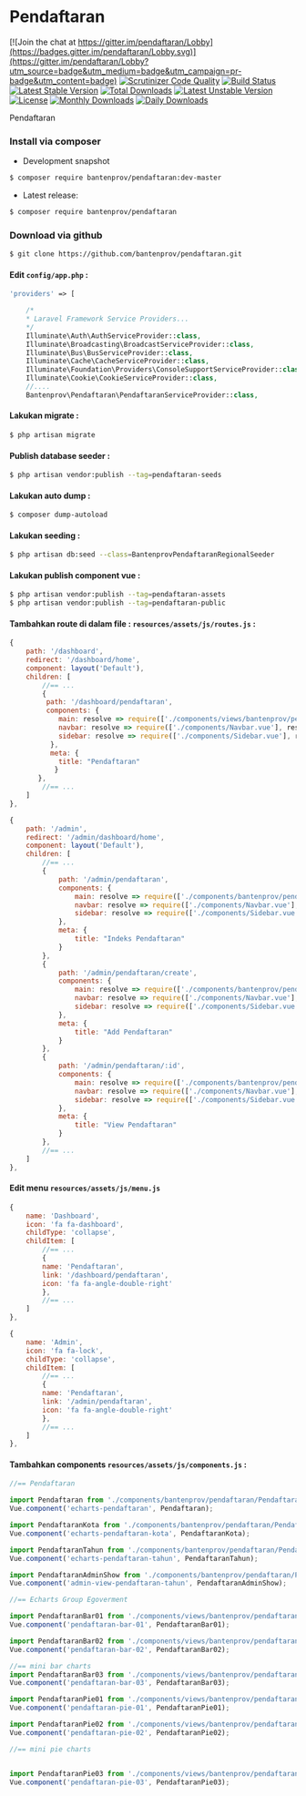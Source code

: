 # Pendaftaran

[![Join the chat at https://gitter.im/pendaftaran/Lobby](https://badges.gitter.im/pendaftaran/Lobby.svg)](https://gitter.im/pendaftaran/Lobby?utm_source=badge&utm_medium=badge&utm_campaign=pr-badge&utm_content=badge)
[![Scrutinizer Code Quality](https://scrutinizer-ci.com/g/bantenprov/pendaftaran/badges/quality-score.png?b=master)](https://scrutinizer-ci.com/g/bantenprov/pendaftaran/?branch=master)
[![Build Status](https://scrutinizer-ci.com/g/bantenprov/pendaftaran/badges/build.png?b=master)](https://scrutinizer-ci.com/g/bantenprov/pendaftaran/build-status/master)
[![Latest Stable Version](https://poser.pugx.org/bantenprov/pendaftaran/v/stable)](https://packagist.org/packages/bantenprov/pendaftaran)
[![Total Downloads](https://poser.pugx.org/bantenprov/pendaftaran/downloads)](https://packagist.org/packages/bantenprov/pendaftaran)
[![Latest Unstable Version](https://poser.pugx.org/bantenprov/pendaftaran/v/unstable)](https://packagist.org/packages/bantenprov/pendaftaran)
[![License](https://poser.pugx.org/bantenprov/pendaftaran/license)](https://packagist.org/packages/bantenprov/pendaftaran)
[![Monthly Downloads](https://poser.pugx.org/bantenprov/pendaftaran/d/monthly)](https://packagist.org/packages/bantenprov/pendaftaran)
[![Daily Downloads](https://poser.pugx.org/bantenprov/pendaftaran/d/daily)](https://packagist.org/packages/bantenprov/pendaftaran)

Pendaftaran

### Install via composer

- Development snapshot

```bash
$ composer require bantenprov/pendaftaran:dev-master
```

- Latest release:

```bash
$ composer require bantenprov/pendaftaran
```

### Download via github

```bash
$ git clone https://github.com/bantenprov/pendaftaran.git
```

#### Edit `config/app.php` :

```php
'providers' => [

    /*
    * Laravel Framework Service Providers...
    */
    Illuminate\Auth\AuthServiceProvider::class,
    Illuminate\Broadcasting\BroadcastServiceProvider::class,
    Illuminate\Bus\BusServiceProvider::class,
    Illuminate\Cache\CacheServiceProvider::class,
    Illuminate\Foundation\Providers\ConsoleSupportServiceProvider::class,
    Illuminate\Cookie\CookieServiceProvider::class,
    //....
    Bantenprov\Pendaftaran\PendaftaranServiceProvider::class,
```

#### Lakukan migrate :

```bash
$ php artisan migrate
```

#### Publish database seeder :

```bash
$ php artisan vendor:publish --tag=pendaftaran-seeds
```

#### Lakukan auto dump :

```bash
$ composer dump-autoload
```

#### Lakukan seeding :

```bash
$ php artisan db:seed --class=BantenprovPendaftaranRegionalSeeder
```

#### Lakukan publish component vue :

```bash
$ php artisan vendor:publish --tag=pendaftaran-assets
$ php artisan vendor:publish --tag=pendaftaran-public
```
#### Tambahkan route di dalam file : `resources/assets/js/routes.js` :

```javascript
{
    path: '/dashboard',
    redirect: '/dashboard/home',
    component: layout('Default'),
    children: [
        //== ...
        {
         path: '/dashboard/pendaftaran',
         components: {
            main: resolve => require(['./components/views/bantenprov/pendaftaran/DashboardPendaftaran.vue'], resolve),
            navbar: resolve => require(['./components/Navbar.vue'], resolve),
            sidebar: resolve => require(['./components/Sidebar.vue'], resolve)
          },
          meta: {
            title: "Pendaftaran"
           }
       },
        //== ...
    ]
},
```

```javascript
{
    path: '/admin',
    redirect: '/admin/dashboard/home',
    component: layout('Default'),
    children: [
        //== ...
        {
            path: '/admin/pendaftaran',
            components: {
                main: resolve => require(['./components/bantenprov/pendaftaran/Pendaftaran.index.vue'], resolve),
                navbar: resolve => require(['./components/Navbar.vue'], resolve),
                sidebar: resolve => require(['./components/Sidebar.vue'], resolve)
            },
            meta: {
                title: "Indeks Pendaftaran"
            }
        },
        {
            path: '/admin/pendaftaran/create',
            components: {
                main: resolve => require(['./components/bantenprov/pendaftaran/Pendaftaran.add.vue'], resolve),
                navbar: resolve => require(['./components/Navbar.vue'], resolve),
                sidebar: resolve => require(['./components/Sidebar.vue'], resolve)
            },
            meta: {
                title: "Add Pendaftaran"
            }
        },
        {
            path: '/admin/pendaftaran/:id',
            components: {
                main: resolve => require(['./components/bantenprov/pendaftaran/Pendaftaran.show.vue'], resolve),
                navbar: resolve => require(['./components/Navbar.vue'], resolve),
                sidebar: resolve => require(['./components/Sidebar.vue'], resolve)
            },
            meta: {
                title: "View Pendaftaran"
            }
        },
        //== ...
    ]
},
```
#### Edit menu `resources/assets/js/menu.js`

```javascript
{
    name: 'Dashboard',
    icon: 'fa fa-dashboard',
    childType: 'collapse',
    childItem: [
        //== ...
        {
        name: 'Pendaftaran',
        link: '/dashboard/pendaftaran',
        icon: 'fa fa-angle-double-right'
        },
        //== ...
    ]
},
```

```javascript
{
    name: 'Admin',
    icon: 'fa fa-lock',
    childType: 'collapse',
    childItem: [
        //== ...
        {
        name: 'Pendaftaran',
        link: '/admin/pendaftaran',
        icon: 'fa fa-angle-double-right'
        },
        //== ...
    ]
},
```

#### Tambahkan components `resources/assets/js/components.js` :

```javascript
//== Pendaftaran

import Pendaftaran from './components/bantenprov/pendaftaran/Pendaftaran.chart.vue';
Vue.component('echarts-pendaftaran', Pendaftaran);

import PendaftaranKota from './components/bantenprov/pendaftaran/PendaftaranKota.chart.vue';
Vue.component('echarts-pendaftaran-kota', PendaftaranKota);

import PendaftaranTahun from './components/bantenprov/pendaftaran/PendaftaranTahun.chart.vue';
Vue.component('echarts-pendaftaran-tahun', PendaftaranTahun);

import PendaftaranAdminShow from './components/bantenprov/pendaftaran/PendaftaranAdmin.show.vue';
Vue.component('admin-view-pendaftaran-tahun', PendaftaranAdminShow);

//== Echarts Group Egoverment

import PendaftaranBar01 from './components/views/bantenprov/pendaftaran/PendaftaranBar01.vue';
Vue.component('pendaftaran-bar-01', PendaftaranBar01);

import PendaftaranBar02 from './components/views/bantenprov/pendaftaran/PendaftaranBar02.vue';
Vue.component('pendaftaran-bar-02', PendaftaranBar02);

//== mini bar charts
import PendaftaranBar03 from './components/views/bantenprov/pendaftaran/PendaftaranBar03.vue';
Vue.component('pendaftaran-bar-03', PendaftaranBar03);

import PendaftaranPie01 from './components/views/bantenprov/pendaftaran/PendaftaranPie01.vue';
Vue.component('pendaftaran-pie-01', PendaftaranPie01);

import PendaftaranPie02 from './components/views/bantenprov/pendaftaran/PendaftaranPie02.vue';
Vue.component('pendaftaran-pie-02', PendaftaranPie02);

//== mini pie charts


import PendaftaranPie03 from './components/views/bantenprov/pendaftaran/PendaftaranPie03.vue';
Vue.component('pendaftaran-pie-03', PendaftaranPie03);

```

